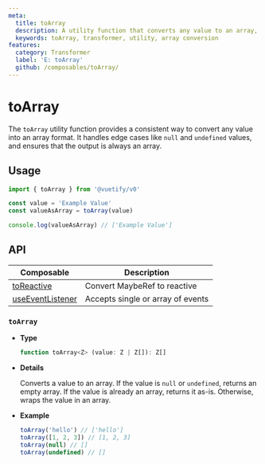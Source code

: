 ```yaml
---
meta:
  title: toArray
  description: A utility function that converts any value to an array, handling null/undefined values and ensuring consistent array output.
  keywords: toArray, transformer, utility, array conversion
features:
  category: Transformer
  label: 'E: toArray'
  github: /composables/toArray/
---
```


# toArray

The `toArray` utility function provides a consistent way to convert any value into an array format. It handles edge cases like `null` and `undefined` values, and ensures that the output is always an array.

<DocsPageFeatures :frontmatter />

## Usage

```ts
import { toArray } from '@vuetify/v0'

const value = 'Example Value'
const valueAsArray = toArray(value)

console.log(valueAsArray) // ['Example Value']
```

## API


| Composable | Description |
|---|---|
| [toReactive](/composables/transformers/to-reactive) | Convert MaybeRef to reactive |
| [useEventListener](/composables/system/use-event-listener) | Accepts single or array of events |
### `toArray`

- **Type**

  ```ts
  function toArray<Z> (value: Z | Z[]): Z[]
  ```

- **Details**

  Converts a value to an array. If the value is `null` or `undefined`, returns an empty array. If the value is already an array, returns it as-is. Otherwise, wraps the value in an array.

- **Example**
  ```ts
  toArray('hello') // ['hello']
  toArray([1, 2, 3]) // [1, 2, 3]
  toArray(null) // []
  toArray(undefined) // []
  ```
